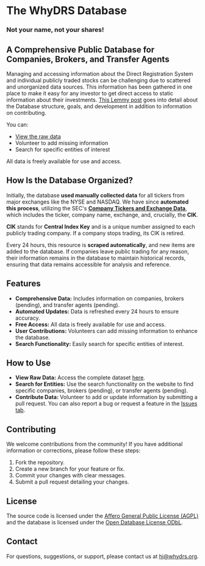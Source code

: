 # The WhyDRS Database

### Not your name, not your shares!

## A Comprehensive Public Database for Companies, Brokers, and Transfer Agents

Managing and accessing information about the Direct Registration System and individual publicly traded stocks can be challenging due to scattered and unorganized data sources. This information has been gathered in one place to make it easy for any investor to get direct access to static information about their investments. [This Lemmy post](https://lemmy.whynotdrs.org/post/21495) goes into detail about the Database structure, goals, and development in addition to information on contributing.

You can:
- [View the raw data](https://database.whydrs.org/)
- Volunteer to add missing information
- Search for specific entities of interest

All data is freely available for use and access.

## How Is the Database Organized?

Initially, the database **used manually collected data** for all tickers from major exchanges like the NYSE and NASDAQ. We have since **automated this process**, utilizing the SEC's [**Company Tickers and Exchange Data**](https://www.sec.gov/files/company_tickers_exchange.json), which includes the ticker, company name, exchange, and, crucially, the **CIK**.

**CIK** stands for **Central Index Key** and is a unique number assigned to each publicly trading company. If a company stops trading, its CIK is retired.

Every 24 hours, this resource is **scraped automatically**, and new items are added to the database. If companies leave public trading for any reason, their information remains in the database to maintain historical records, ensuring that data remains accessible for analysis and reference.

## Features

- **Comprehensive Data:** Includes information on companies, brokers (pending), and transfer agents (pending).
- **Automated Updates:** Data is refreshed every 24 hours to ensure accuracy.
- **Free Access:** All data is freely available for use and access.
- **User Contributions:** Volunteers can add missing information to enhance the database.
- **Search Functionality:** Easily search for specific entities of interest.

## How to Use

- **View Raw Data:** Access the complete dataset [here](https://database.whydrs.org/).
- **Search for Entities:** Use the search functionality on the website to find specific companies, brokers (pending), or transfer agents (pending).
- **Contribute Data:** Volunteer to add or update information by submitting a pull request. You can also report a bug or request a feature in the [Issues tab](https://github.com/WhyDRS/Database/issues).

## Contributing

We welcome contributions from the community! If you have additional information or corrections, please follow these steps:

1. Fork the repository.
2. Create a new branch for your feature or fix.
3. Commit your changes with clear messages.
4. Submit a pull request detailing your changes.

## License

The source code is licensed under the [Affero General Public License (AGPL)](https://www.gnu.org/licenses/agpl-3.0.html) and the database is licensed under the [Open Database License ODbL](https://opendatacommons.org/licenses/odbl/1-0/).

## Contact

For questions, suggestions, or support, please contact us at [hi@whydrs.org](mailto:hi@whydrs.org).
